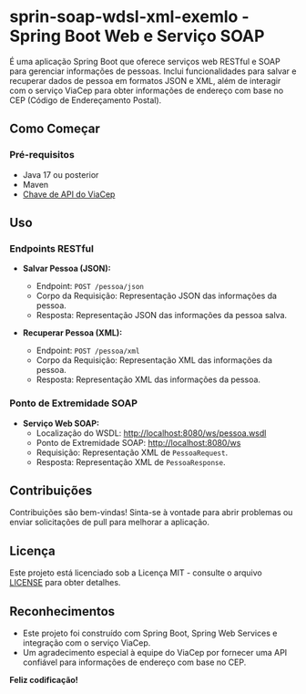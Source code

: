 # sprin-soap-wdsl-xml-exemlo - Spring Boot Web e Serviço SOAP

É uma aplicação Spring Boot que oferece serviços web RESTful e SOAP para gerenciar informações de pessoas. Inclui funcionalidades para salvar e recuperar dados de pessoa em formatos JSON e XML, além de interagir com o serviço ViaCep para obter informações de endereço com base no CEP (Código de Endereçamento Postal).

## Como Começar

### Pré-requisitos

- Java 17 ou posterior
- Maven
- [Chave de API do ViaCep](https://viacep.com.br/)


## Uso

### Endpoints RESTful

- **Salvar Pessoa (JSON):**
  - Endpoint: `POST /pessoa/json`
  - Corpo da Requisição: Representação JSON das informações da pessoa.
  - Resposta: Representação JSON das informações da pessoa salva.

- **Recuperar Pessoa (XML):**
  - Endpoint: `POST /pessoa/xml`
  - Corpo da Requisição: Representação XML das informações da pessoa.
  - Resposta: Representação XML das informações da pessoa.

### Ponto de Extremidade SOAP

- **Serviço Web SOAP:**
  - Localização do WSDL: [http://localhost:8080/ws/pessoa.wsdl](http://localhost:8080/ws/pessoa.wsdl)
  - Ponto de Extremidade SOAP: [http://localhost:8080/ws](http://localhost:8080/ws)
  - Requisição: Representação XML de `PessoaRequest`.
  - Resposta: Representação XML de `PessoaResponse`.

## Contribuições

Contribuições são bem-vindas! Sinta-se à vontade para abrir problemas ou enviar solicitações de pull para melhorar a aplicação.

## Licença

Este projeto está licenciado sob a Licença MIT - consulte o arquivo [LICENSE](LICENSE) para obter detalhes.

## Reconhecimentos

- Este projeto foi construído com Spring Boot, Spring Web Services e integração com o serviço ViaCep.
- Um agradecimento especial à equipe do ViaCep por fornecer uma API confiável para informações de endereço com base no CEP.

**Feliz codificação!**
